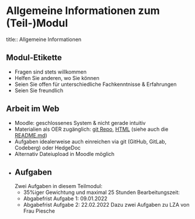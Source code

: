 # Allgemeine Informationen zum (Teil-)Modul
title:: Allgemeine Informationen
## Modul-Etikette
* Fragen sind stets willkommen
* Helfen Sie anderen, wo Sie können
* Seien Sie offen für unterschiedliche Fachkenntnisse & Erfahrungen
* Seien Sie freundlich
## Arbeit im Web
* Moodle: geschlossenes System & nicht gerade intuitiv
* Materialien als OER zugänglich: [git Repo](https://codeberg.org/acka47/malis21), [HTML](https://malis21.acka47.net/) (siehe auch die [README.md](https://codeberg.org/acka47/malis21/src/branch/main/README.md))
* Aufgaben idealerweise auch einreichen via git (GitHub, GitLab, Codeberg) oder HedgeDoc
* Alternativ Dateiupload in Moodle möglich
- ## Aufgaben
  Zwei Aufgaben in diesem Teilmodul: 
  * 35%iger Gewichtung und maximal 25 Stunden Bearbeitungszeit:
  * Abgabefrist Aufgabe 1: 09.01.2022
  * Abgabefrist Aufgabe 2: 22.02.2022
  Dazu zwei Aufgaben zu LZA von Frau Piesche